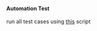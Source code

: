 #### Automation Test
run all test cases using [this](https://github.com/nandanugg/MarketplaceTestCases) script